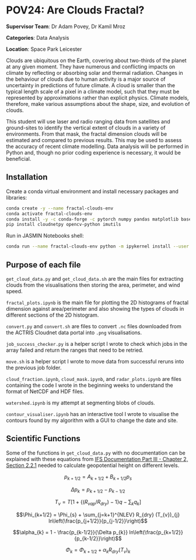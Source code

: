 # POV24: Are Clouds Fractal?

**Supervisor Team**: Dr Adam Povey, Dr Kamil Mroz

**Categories**: Data Analysis

**Location**: Space Park Leicester

Clouds are ubiquitous on the Earth, covering about two-thirds of the planet at any given moment. They have numerous and conflicting impacts on climate by reflecting or absorbing solar and thermal radiation. Changes in the behaviour of clouds due to human activity is a major source of uncertainty in predictions of future climate. A cloud is smaller than the typical length scale of a pixel in a climate model, such that they must be represented by approximations rather than explicit physics. Climate models, therefore, make various assumptions about the shape, size, and evolution of clouds.

This student will use laser and radio ranging data from satellites and ground-sites to identify the vertical extent of clouds in a variety of environments. From that mask, the fractal dimension clouds will be estimated and compared to previous results. This may be used to assess the accuracy of recent climate modelling. Data analysis will be performed in Python and, though no prior coding experience is necessary, it would be beneficial.

## Installation

Create a conda virtual environment and install necessary packages and libraries:

```sh
conda create -y --name fractal-clouds-env
conda activate fractal-clouds-env
conda install -y -c conda-forge -c pytorch numpy pandas matplotlib basemap cartopy scipy scikit-image pytorch torchvision torchaudio cpuonly beautifulsoup4 netCDF4 pyhdf jupyter nb_conda_kernels ipywidgets ipykernel
pip install cloudnetpy opencv-python imutils
```

Run in JASMIN Notebooks shell:

```sh
conda run --name fractal-clouds-env python -m ipykernel install --user --name fractal-clouds-env
```

## Purpose of each file

`get_cloud_data.py` and `get_cloud_data.sh` are the main files for extracting clouds from the visualisations then storing the area, perimeter, and wind speed.

`fractal_plots.ipynb` is the main file for plotting the 2D histograms of fractal dimension against area/perimeter and also showing the types of clouds in different sections of the 2D histogram.

`convert.py` and `convert.sh` are files to convert `.nc` files downloaded from the ACTRIS Cloudnet data portal into `.png` visualisations.

`job_success_checker.py` is a helper script I wrote to check which jobs in the array failed and return the ranges that need to be retried.

`move.sh` is a helper script I wrote to move data from successful reruns into the previous job folder.

`cloud_fraction.ipynb`, `cloud_mask.ipynb`, and `radar_plots.ipynb` are files containing the code I wrote in the beginning weeks to understand the format of NetCDF and HDF files.

`watershed.ipynb` is my attempt at segmenting blobs of clouds.

`contour_visualiser.ipynb` has an interactive tool I wrote to visualise the contours found by my algorithm with a GUI to change the date and site.

## Scientific Functions

Some of the functions in `get_cloud_data.py` with no documentation can be explained with these equations from [IFS Documentation Part III - Chapter 2, Section 2.2.1](https://www.ecmwf.int/sites/default/files/elibrary/2023/81369-ifs-documentation-cy48r1-part-iii-dynamics-and-numerical-procedures.pdf) needed to calculate geopotential height on different levels.

```math
p_{k+1/2} = A_{k+1/2} + B_{k+1/2} p_{s}
```

```math
\Delta p_{k} = p_{k+1/2} - p_{k-1/2}
```

```math
T_{v} = T [1 + \{(R_{vap} / R_{dry}) - 1\} q - \sum_{k} q_{k}]
```

```math
\Phi_{k+1/2} = \Phi_{s} + \sum_{j=k+1}^{NLEV} R_{dry} (T_{v})_{j} ln\left(\frac{p_{j+1/2}}{p_{j-1/2}}\right)
```

```math
\alpha_{k} = 1 - \frac{p_{k-1/2}}{\Delta p_{k}} ln\left(\frac{p_{k+1/2}}{p_{k-1/2}}\right)
```

```math
\Phi_{k} = \Phi_{k+1/2} + \alpha_{k} R_{dry} (T_{v})_{k}
```
